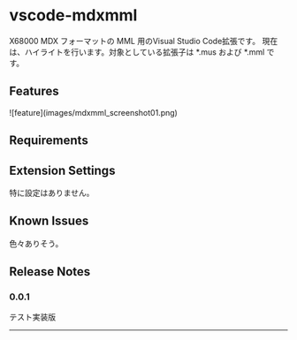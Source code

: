 # vscode-mdxmml

X68000 MDX フォーマットの MML 用のVisual Studio Code拡張です。
現在は、ハイライトを行います。対象としている拡張子は *.mus および *.mml です。

## Features

\!\[feature\]\(images/mdxmml_screenshot01.png\)

## Requirements


## Extension Settings

特に設定はありません。

## Known Issues

色々ありそう。

## Release Notes

### 0.0.1

テスト実装版

-----------------------------------------------------------------------------------------------------------

